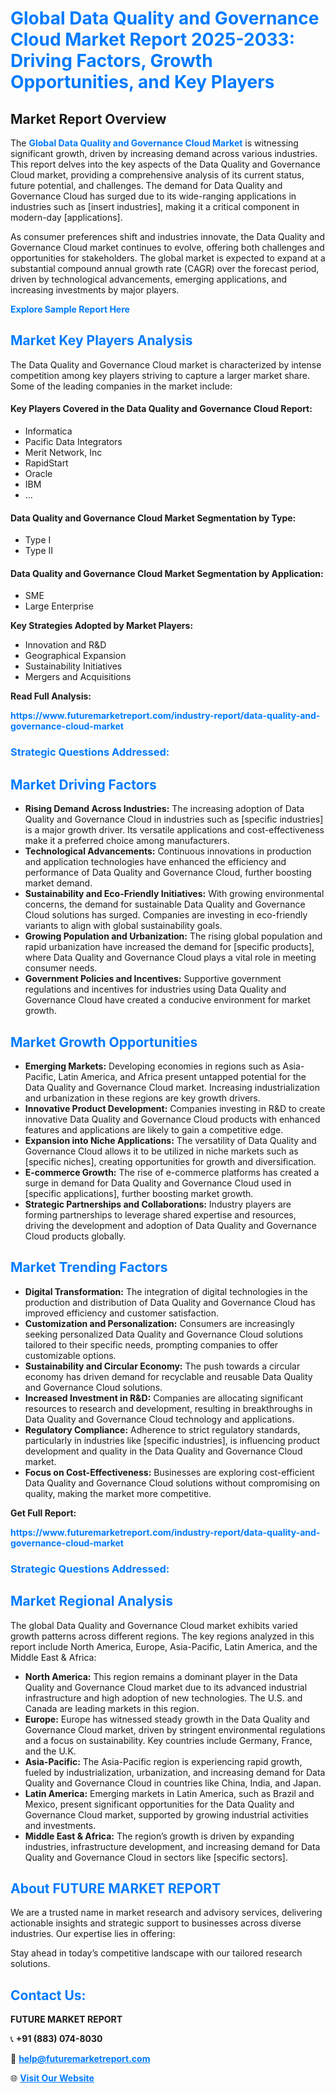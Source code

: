 <h1 style="color: #007BFF;">Global Data Quality and Governance Cloud Market Report 2025-2033: Driving Factors, Growth Opportunities, and Key Players</h1>

<section id="overview">
<h2>Market Report Overview</h2>
<p>The <a href="https://www.futuremarketreport.com/industry-report/data-quality-and-governance-cloud-market" style="color: #007BFF; text-decoration: none;"><strong>Global Data Quality and Governance Cloud Market</strong></a> is witnessing significant growth, driven by increasing demand across various industries. This report delves into the key aspects of the Data Quality and Governance Cloud market, providing a comprehensive analysis of its current status, future potential, and challenges. The demand for Data Quality and Governance Cloud has surged due to its wide-ranging applications in industries such as [insert industries], making it a critical component in modern-day [applications].</p>
<p>As consumer preferences shift and industries innovate, the Data Quality and Governance Cloud market continues to evolve, offering both challenges and opportunities for stakeholders. The global market is expected to expand at a substantial compound annual growth rate (CAGR) over the forecast period, driven by technological advancements, emerging applications, and increasing investments by major players.</p>
</section>

<section id="overview">
<p><a href="https://www.futuremarketreport.com/request-sample/reportId=100662" style="color: #007BFF; text-decoration: none;"><strong>Explore Sample Report Here</strong></a></p>
</section>

<section id="key-players">
<h2 style="color: #007BFF;">Market Key Players Analysis</h2>
<p>The Data Quality and Governance Cloud market is characterized by intense competition among key players striving to capture a larger market share. Some of the leading companies in the market include:</p>
<h4>Key Players Covered in the Data Quality and Governance Cloud Report:</h4>
<ul><li>Informatica</li><li>Pacific Data Integrators</li><li>Merit Network, Inc</li><li>RapidStart</li><li>Oracle</li><li>IBM</li><li>...</li></ul>
<h4>Data Quality and Governance Cloud Market Segmentation by Type:</h4>
<ul><li>Type I</li><li>Type II</li></ul>

<h4>Data Quality and Governance Cloud Market Segmentation by Application:</h4>
<ul><li>SME</li><li>Large Enterprise</li></ul>
<p><strong>Key Strategies Adopted by Market Players:</strong></p>
<ul>
<li>Innovation and R&D</li>
<li>Geographical Expansion</li>
<li>Sustainability Initiatives</li>
<li>Mergers and Acquisitions</li>
</ul>
</section>

<section>
<p><strong>Read Full Analysis: </strong></p><a href="https://www.futuremarketreport.com/industry-report/data-quality-and-governance-cloud-market" style="color: #007BFF; text-decoration: none;"><strong>https://www.futuremarketreport.com/industry-report/data-quality-and-governance-cloud-market</strong></a>
<h3 style="color: #007BFF;">Strategic Questions Addressed:</h3>
</section>

<section id="driving-factors">
<h2 style="color: #007BFF;">Market Driving Factors</h2>
<ul>
<li><strong>Rising Demand Across Industries:</strong> The increasing adoption of Data Quality and Governance Cloud in industries such as [specific industries] is a major growth driver. Its versatile applications and cost-effectiveness make it a preferred choice among manufacturers.</li>
<li><strong>Technological Advancements:</strong> Continuous innovations in production and application technologies have enhanced the efficiency and performance of Data Quality and Governance Cloud, further boosting market demand.</li>
<li><strong>Sustainability and Eco-Friendly Initiatives:</strong> With growing environmental concerns, the demand for sustainable Data Quality and Governance Cloud solutions has surged. Companies are investing in eco-friendly variants to align with global sustainability goals.</li>
<li><strong>Growing Population and Urbanization:</strong> The rising global population and rapid urbanization have increased the demand for [specific products], where Data Quality and Governance Cloud plays a vital role in meeting consumer needs.</li>
<li><strong>Government Policies and Incentives:</strong> Supportive government regulations and incentives for industries using Data Quality and Governance Cloud have created a conducive environment for market growth.</li>
</ul>
</section>

<section id="growth-opportunities">
<h2 style="color: #007BFF;">Market Growth Opportunities</h2>
<ul>
<li><strong>Emerging Markets:</strong> Developing economies in regions such as Asia-Pacific, Latin America, and Africa present untapped potential for the Data Quality and Governance Cloud market. Increasing industrialization and urbanization in these regions are key growth drivers.</li>
<li><strong>Innovative Product Development:</strong> Companies investing in R&D to create innovative Data Quality and Governance Cloud products with enhanced features and applications are likely to gain a competitive edge.</li>
<li><strong>Expansion into Niche Applications:</strong> The versatility of Data Quality and Governance Cloud allows it to be utilized in niche markets such as [specific niches], creating opportunities for growth and diversification.</li>
<li><strong>E-commerce Growth:</strong> The rise of e-commerce platforms has created a surge in demand for Data Quality and Governance Cloud used in [specific applications], further boosting market growth.</li>
<li><strong>Strategic Partnerships and Collaborations:</strong> Industry players are forming partnerships to leverage shared expertise and resources, driving the development and adoption of Data Quality and Governance Cloud products globally.</li>
</ul>
</section>

<section id="trending-factors">
<h2 style="color: #007BFF;">Market Trending Factors</h2>
<ul>
<li><strong>Digital Transformation:</strong> The integration of digital technologies in the production and distribution of Data Quality and Governance Cloud has improved efficiency and customer satisfaction.</li>
<li><strong>Customization and Personalization:</strong> Consumers are increasingly seeking personalized Data Quality and Governance Cloud solutions tailored to their specific needs, prompting companies to offer customizable options.</li>
<li><strong>Sustainability and Circular Economy:</strong> The push towards a circular economy has driven demand for recyclable and reusable Data Quality and Governance Cloud solutions.</li>
<li><strong>Increased Investment in R&D:</strong> Companies are allocating significant resources to research and development, resulting in breakthroughs in Data Quality and Governance Cloud technology and applications.</li>
<li><strong>Regulatory Compliance:</strong> Adherence to strict regulatory standards, particularly in industries like [specific industries], is influencing product development and quality in the Data Quality and Governance Cloud market.</li>
<li><strong>Focus on Cost-Effectiveness:</strong> Businesses are exploring cost-efficient Data Quality and Governance Cloud solutions without compromising on quality, making the market more competitive.</li>
</ul>
</section>

<section>
<p><strong>Get Full Report: </strong></p><a href="https://www.futuremarketreport.com/industry-report/data-quality-and-governance-cloud-market" style="color: #007BFF; text-decoration: none;"><strong>https://www.futuremarketreport.com/industry-report/data-quality-and-governance-cloud-market</strong></a>
<h3 style="color: #007BFF;">Strategic Questions Addressed:</h3>
</section>


<section id="regional-analysis">
<h2 style="color: #007BFF;">Market Regional Analysis</h2>
<p>The global Data Quality and Governance Cloud market exhibits varied growth patterns across different regions. The key regions analyzed in this report include North America, Europe, Asia-Pacific, Latin America, and the Middle East & Africa:</p>
<ul>
<li><strong>North America:</strong> This region remains a dominant player in the Data Quality and Governance Cloud market due to its advanced industrial infrastructure and high adoption of new technologies. The U.S. and Canada are leading markets in this region.</li>
<li><strong>Europe:</strong> Europe has witnessed steady growth in the Data Quality and Governance Cloud market, driven by stringent environmental regulations and a focus on sustainability. Key countries include Germany, France, and the U.K.</li>
<li><strong>Asia-Pacific:</strong> The Asia-Pacific region is experiencing rapid growth, fueled by industrialization, urbanization, and increasing demand for Data Quality and Governance Cloud in countries like China, India, and Japan.</li>
<li><strong>Latin America:</strong> Emerging markets in Latin America, such as Brazil and Mexico, present significant opportunities for the Data Quality and Governance Cloud market, supported by growing industrial activities and investments.</li>
<li><strong>Middle East & Africa:</strong> The region’s growth is driven by expanding industries, infrastructure development, and increasing demand for Data Quality and Governance Cloud in sectors like [specific sectors].</li>
</ul>
</section>

<footer>
<h2 style="color: #007BFF;">About FUTURE MARKET REPORT</h2>
<p>We are a trusted name in market research and advisory services, delivering actionable insights and strategic support to businesses across diverse industries. Our expertise lies in offering:</p>

<p>Stay ahead in today’s competitive landscape with our tailored research solutions.</p>

<h2 style="color: #007BFF;">Contact Us:</h2>
<p><strong>FUTURE MARKET REPORT</strong></p>
<p>📞 <strong>+91 (883) 074-8030</strong></p>
<p>📧 <strong><a href="mailto:help@futuremarketreport.com" style="color: #007BFF;">help@futuremarketreport.com</a></strong></p>
<p>🌐 <strong><a href="https://www.futuremarketreport.com/" style="color: #007BFF;">Visit Our Website</a></strong></p>
</footer>